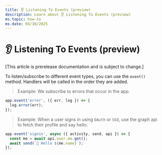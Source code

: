 ```yaml
---
title: 👂 Listening To Events (preview)
description: Learn about 👂 Listening To Events (preview)
ms.topic: how-to
ms.date: 04/30/2025
---
```


# 👂 Listening To Events (preview)

[This article is prerelease documentation and is subject to change.]

To listen/subscribe to different event types, you can use the `event()` method.
Handlers will be called in the order they are added.

> Example: We subscribe to errors that occur in the app.

```typescript
app.event('error', ({ err, log }) => {
  log.error(err);
});
```

> Example: When a user signs in using `OAuth` or `SSO`, use the graph api to
> fetch their profile and say hello.

```typescript
app.event('signin', async ({ activity, send, api }) => {
  const me = await api.user.me.get();
  await send(`👋 Hello ${me.name}`);
});
```